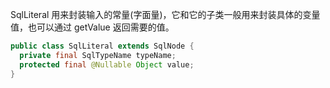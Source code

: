 SqlLiteral 用来封装输入的常量(字面量)，它和它的子类一般用来封装具体的变量值，也可以通过 getValue 返回需要的值。

```java
public class SqlLiteral extends SqlNode {
  private final SqlTypeName typeName;
  protected final @Nullable Object value;
}
```
